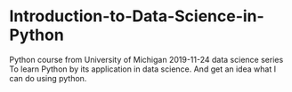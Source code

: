 # Introduction-to-Data-Science-in-Python
Python course from University of Michigan
2019-11-24 data science series
To learn Python by its application in data science. And get an idea what I can do using python.
